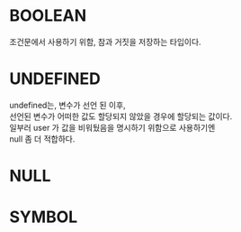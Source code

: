 # BOOLEAN

조건문에서 사용하기 위함, 참과 거짓을 저장하는 타입이다.

# UNDEFINED

undefined는, 변수가 선언 된 이후, <br/>
선언된 변수가 어떠한 값도 할당되지 않았을 경우에 할당되는 값이다. <br/>
일부러 user 가 값을 비워뒀음을 명시하기 위함으로 사용하기엔 <br/>
null 좀 더 적합하다.

# NULL

# SYMBOL
